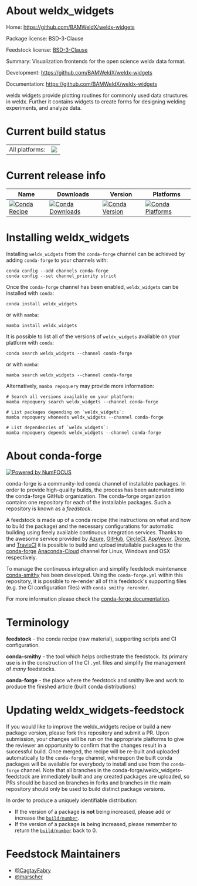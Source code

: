 About weldx_widgets
===================

Home: https://github.com/BAMWeldX/weldx-widgets

Package license: BSD-3-Clause

Feedstock license: [BSD-3-Clause](https://github.com/conda-forge/weldx_widgets-feedstock/blob/main/LICENSE.txt)

Summary: Visualization frontends for the open science weldx data format.

Development: https://github.com/BAMWeldX/weldx-widgets

Documentation: https://github.com/BAMWeldX/weldx-widgets

weldx widgets provide plotting routines for commonly used data structures
in weldx. Further it contains widgets to create forms for designing welding
experiments, and analyze data.


Current build status
====================


<table><tr><td>All platforms:</td>
    <td>
      <a href="https://dev.azure.com/conda-forge/feedstock-builds/_build/latest?definitionId=14280&branchName=main">
        <img src="https://dev.azure.com/conda-forge/feedstock-builds/_apis/build/status/weldx_widgets-feedstock?branchName=main">
      </a>
    </td>
  </tr>
</table>

Current release info
====================

| Name | Downloads | Version | Platforms |
| --- | --- | --- | --- |
| [![Conda Recipe](https://img.shields.io/badge/recipe-weldx_widgets-green.svg)](https://anaconda.org/conda-forge/weldx_widgets) | [![Conda Downloads](https://img.shields.io/conda/dn/conda-forge/weldx_widgets.svg)](https://anaconda.org/conda-forge/weldx_widgets) | [![Conda Version](https://img.shields.io/conda/vn/conda-forge/weldx_widgets.svg)](https://anaconda.org/conda-forge/weldx_widgets) | [![Conda Platforms](https://img.shields.io/conda/pn/conda-forge/weldx_widgets.svg)](https://anaconda.org/conda-forge/weldx_widgets) |

Installing weldx_widgets
========================

Installing `weldx_widgets` from the `conda-forge` channel can be achieved by adding `conda-forge` to your channels with:

```
conda config --add channels conda-forge
conda config --set channel_priority strict
```

Once the `conda-forge` channel has been enabled, `weldx_widgets` can be installed with `conda`:

```
conda install weldx_widgets
```

or with `mamba`:

```
mamba install weldx_widgets
```

It is possible to list all of the versions of `weldx_widgets` available on your platform with `conda`:

```
conda search weldx_widgets --channel conda-forge
```

or with `mamba`:

```
mamba search weldx_widgets --channel conda-forge
```

Alternatively, `mamba repoquery` may provide more information:

```
# Search all versions available on your platform:
mamba repoquery search weldx_widgets --channel conda-forge

# List packages depending on `weldx_widgets`:
mamba repoquery whoneeds weldx_widgets --channel conda-forge

# List dependencies of `weldx_widgets`:
mamba repoquery depends weldx_widgets --channel conda-forge
```


About conda-forge
=================

[![Powered by
NumFOCUS](https://img.shields.io/badge/powered%20by-NumFOCUS-orange.svg?style=flat&colorA=E1523D&colorB=007D8A)](https://numfocus.org)

conda-forge is a community-led conda channel of installable packages.
In order to provide high-quality builds, the process has been automated into the
conda-forge GitHub organization. The conda-forge organization contains one repository
for each of the installable packages. Such a repository is known as a *feedstock*.

A feedstock is made up of a conda recipe (the instructions on what and how to build
the package) and the necessary configurations for automatic building using freely
available continuous integration services. Thanks to the awesome service provided by
[Azure](https://azure.microsoft.com/en-us/services/devops/), [GitHub](https://github.com/),
[CircleCI](https://circleci.com/), [AppVeyor](https://www.appveyor.com/),
[Drone](https://cloud.drone.io/welcome), and [TravisCI](https://travis-ci.com/)
it is possible to build and upload installable packages to the
[conda-forge](https://anaconda.org/conda-forge) [Anaconda-Cloud](https://anaconda.org/)
channel for Linux, Windows and OSX respectively.

To manage the continuous integration and simplify feedstock maintenance
[conda-smithy](https://github.com/conda-forge/conda-smithy) has been developed.
Using the ``conda-forge.yml`` within this repository, it is possible to re-render all of
this feedstock's supporting files (e.g. the CI configuration files) with ``conda smithy rerender``.

For more information please check the [conda-forge documentation](https://conda-forge.org/docs/).

Terminology
===========

**feedstock** - the conda recipe (raw material), supporting scripts and CI configuration.

**conda-smithy** - the tool which helps orchestrate the feedstock.
                   Its primary use is in the construction of the CI ``.yml`` files
                   and simplify the management of *many* feedstocks.

**conda-forge** - the place where the feedstock and smithy live and work to
                  produce the finished article (built conda distributions)


Updating weldx_widgets-feedstock
================================

If you would like to improve the weldx_widgets recipe or build a new
package version, please fork this repository and submit a PR. Upon submission,
your changes will be run on the appropriate platforms to give the reviewer an
opportunity to confirm that the changes result in a successful build. Once
merged, the recipe will be re-built and uploaded automatically to the
`conda-forge` channel, whereupon the built conda packages will be available for
everybody to install and use from the `conda-forge` channel.
Note that all branches in the conda-forge/weldx_widgets-feedstock are
immediately built and any created packages are uploaded, so PRs should be based
on branches in forks and branches in the main repository should only be used to
build distinct package versions.

In order to produce a uniquely identifiable distribution:
 * If the version of a package **is not** being increased, please add or increase
   the [``build/number``](https://docs.conda.io/projects/conda-build/en/latest/resources/define-metadata.html#build-number-and-string).
 * If the version of a package **is** being increased, please remember to return
   the [``build/number``](https://docs.conda.io/projects/conda-build/en/latest/resources/define-metadata.html#build-number-and-string)
   back to 0.

Feedstock Maintainers
=====================

* [@CagtayFabry](https://github.com/CagtayFabry/)
* [@marscher](https://github.com/marscher/)

